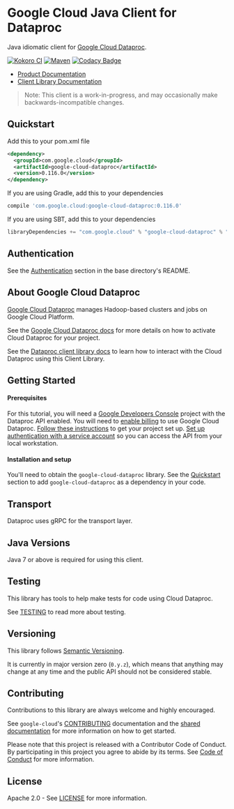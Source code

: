 Google Cloud Java Client for Dataproc
=====================================

Java idiomatic client for [Google Cloud Dataproc][cloud-dataproc].

[![Kokoro CI](http://storage.googleapis.com/cloud-devrel-public/java/badges/google-cloud-java/master.svg)](http://storage.googleapis.com/cloud-devrel-public/java/badges/google-cloud-java/master.html)
[![Maven](https://img.shields.io/maven-central/v/com.google.cloud/google-cloud-dataproc.svg)]( https://img.shields.io/maven-central/v/com.google.cloud/google-cloud-dataproc.svg)
[![Codacy Badge](https://api.codacy.com/project/badge/grade/9da006ad7c3a4fe1abd142e77c003917)](https://www.codacy.com/app/mziccard/google-cloud-java)

- [Product Documentation][dataproc-product-docs]
- [Client Library Documentation][dataproc-client-lib-docs]

> Note: This client is a work-in-progress, and may occasionally
> make backwards-incompatible changes.

Quickstart
----------

[//]: # ({x-version-update-start:google-cloud-dataproc:released})
Add this to your pom.xml file
```xml
<dependency>
  <groupId>com.google.cloud</groupId>
  <artifactId>google-cloud-dataproc</artifactId>
  <version>0.116.0</version>
</dependency>
```
If you are using Gradle, add this to your dependencies
```Groovy
compile 'com.google.cloud:google-cloud-dataproc:0.116.0'
```
If you are using SBT, add this to your dependencies
```Scala
libraryDependencies += "com.google.cloud" % "google-cloud-dataproc" % "0.116.0"
```
[//]: # ({x-version-update-end})

Authentication
--------------

See the [Authentication](https://github.com/googleapis/google-cloud-java#authentication) section in the base directory's README.

About Google Cloud Dataproc
---------------------------

[Google Cloud Dataproc][cloud-dataproc] manages Hadoop-based clusters and jobs on Google Cloud
Platform.

See the [Google Cloud Dataproc docs][cloud-dataproc-quickstart] for more details on how to activate
Cloud Dataproc for your project.

See the [Dataproc client library docs][dataproc-client-lib-docs] to learn how to interact with the
Cloud Dataproc using this Client Library.

Getting Started
---------------
#### Prerequisites
For this tutorial, you will need a
[Google Developers Console](https://console.developers.google.com/) project with the Dataproc API
enabled. You will need to [enable billing](https://support.google.com/cloud/answer/6158867?hl=en) to
use Google Cloud Dataproc.
[Follow these instructions](https://cloud.google.com/resource-manager/docs/creating-managing-projects) to get your
project set up. [Set up authentication with a service account][auth] so you can access the
API from your local workstation.

#### Installation and setup
You'll need to obtain the `google-cloud-dataproc` library.  See the [Quickstart](#quickstart) section
to add `google-cloud-dataproc` as a dependency in your code.

Transport
---------
Dataproc uses gRPC for the transport layer.

Java Versions
-------------

Java 7 or above is required for using this client.

Testing
-------

This library has tools to help make tests for code using Cloud Dataproc.

See [TESTING] to read more about testing.

Versioning
----------

This library follows [Semantic Versioning](http://semver.org/).

It is currently in major version zero (``0.y.z``), which means that anything
may change at any time and the public API should not be considered
stable.

Contributing
------------

Contributions to this library are always welcome and highly encouraged.

See `google-cloud`'s [CONTRIBUTING] documentation and the [shared documentation](https://github.com/googleapis/google-cloud-common/blob/master/contributing/readme.md#how-to-contribute-to-gcloud) for more information on how to get started.

Please note that this project is released with a Contributor Code of Conduct. By participating in this project you agree to abide by its terms. See [Code of Conduct][code-of-conduct] for more information.

License
-------

Apache 2.0 - See [LICENSE] for more information.


[CONTRIBUTING]:https://github.com/googleapis/google-cloud-java/blob/master/CONTRIBUTING.md
[code-of-conduct]:https://github.com/googleapis/google-cloud-java/blob/master/CODE_OF_CONDUCT.md#contributor-code-of-conduct
[LICENSE]: https://github.com/googleapis/google-cloud-java/blob/master/LICENSE
[TESTING]: https://github.com/googleapis/google-cloud-java/blob/master/TESTING.md

[cloud-dataproc]: https://cloud.google.com/dataproc/
[cloud-dataproc-quickstart]: https://cloud.google.com/dataproc/quickstart-console#before-you-begin
[dataproc-product-docs]: https://cloud.google.com/dataproc/docs/
[dataproc-client-lib-docs]: https://googleapis.dev/java/google-cloud-clients/latest/index.html?com/google/cloud/dataproc/v1/package-summary.html
[auth]: https://cloud.google.com/docs/authentication/getting-started
